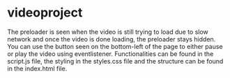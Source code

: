 ﻿# videoproject
The preloader is seen when the video is still trying to load due to slow network and once the video is done loading, the preloader stays hidden.
You can use the button seen on the bottom-left of the page to either pause or play the video using eventlistener.
Functionalities can be found in the script.js file, the styling in the styles.css file and the structure can be found in the index.html file.
